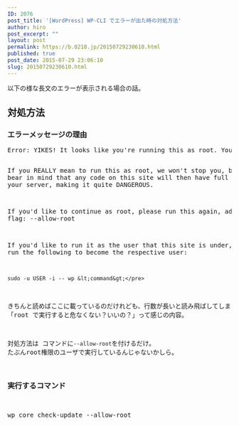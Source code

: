 ```yaml
---
ID: 2076
post_title: '[WordPress] WP-CLI でエラーが出た時の対処方法'
author: hiro
post_excerpt: ""
layout: post
permalink: https://b.0218.jp/20150729230610.html
published: true
post_date: 2015-07-29 23:06:10
slug: 20150729230610.html
---
```

以下の様な長文のエラーが表示される場合の話。
<!--more-->
<h2>対処方法</h2>
<h3>エラーメッセージの理由</h3>
<pre class="cmd">Error: YIKES! It looks like you&#039;re running this as root. You probably meant to run this as the user that your WordPress install exists under.

If you REALLY mean to run this as root, we won&#039;t stop you, but just bear in mind that any code on this site will then have full control of your server, making it quite DANGEROUS.

If you&#039;d like to continue as root, please run this again, adding this flag:  --allow-root

If you&#039;d like to run it as the user that this site is under, you can run the following to become the respective user:

    sudo -u USER -i -- wp &lt;command&gt;</pre>

きちんと読めばここに載っているのだけれども、行数が長いと読み飛ばしてしまう人もいるはず。
「root で実行すると危なくない？いいの？」って感じの内容。

対処方法は コマンドに<code>--allow-root</code>を付けるだけ。
たぶんroot権限のユーザで実行しているんじゃないかしら。

<h3>実行するコマンド</h3>
<pre class="cmd">wp core check-update --allow-root</pre>